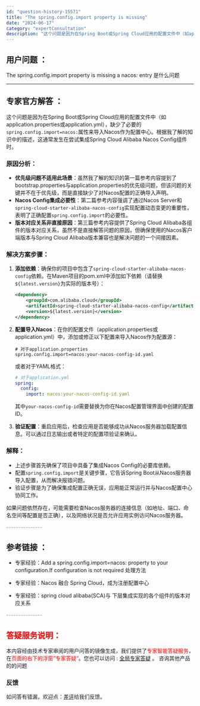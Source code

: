 ```yaml
---
id: "question-history-15571"
title: "The spring.config.import property is missing"
date: "2024-06-17"
category: "expertConsultation"
description: "这个问题是因为在Spring Boot或Spring Cloud应用的配置文件中（如application.properties或application.yml），缺少了必要的`spring.config.import=nacos:`属性来导入Nacos作为配置中心。根据我了解的知识中的描述，这通常"
---
```


## 用户问题 ： 
 The spring.config.import property is missing a nacos: entry 是什么问题  

---------------
## 专家官方解答 ：

这个问题是因为在Spring Boot或Spring Cloud应用的配置文件中（如application.properties或application.yml），缺少了必要的`spring.config.import=nacos:`属性来导入Nacos作为配置中心。根据我了解的知识中的描述，这通常发生在尝试集成Spring Cloud Alibaba Nacos Config组件时。

### 原因分析：
- **优先级问题不适用此场景**：虽然我了解的知识的第一篇参考内容提到了bootstrap.properties与application.properties的优先级问题，但该问题的关键并不在于优先级，而是直接缺少了对Nacos配置的正确导入声明。
- **Nacos Config集成必要性**：第二篇参考内容强调了通过Nacos Server和`spring-cloud-starter-alibaba-nacos-config`实现配置动态变更的重要性，表明了正确配置`spring.config.import`的必要性。
- **版本对应关系非直接原因**：第三篇参考内容提供了Spring Cloud Alibaba各组件的版本对应关系，虽然不是直接解答问题的原因，但确保使用的Nacos客户端版本与Spring Cloud Alibaba版本兼容也是解决问题的一个间接因素。

### 解决方案步骤：
1. **添加依赖**：确保你的项目中包含了`spring-cloud-starter-alibaba-nacos-config`依赖。在Maven项目的pom.xml中添加如下依赖（请替换`${latest.version}`为实际的版本号）：
   ```xml
   <dependency>
       <groupId>com.alibaba.cloud</groupId>
       <artifactId>spring-cloud-starter-alibaba-nacos-config</artifactId>
       <version>${latest.version}</version>
   </dependency>
   ```

2. **配置导入Nacos**：在你的配置文件（application.properties或application.yml）中，添加或修正以下配置来导入Nacos作为配置源：
   ```properties
   # 对于application.properties
   spring.config.import=nacos:your-nacos-config-id.yaml
   ```
   或者对于YAML格式：
   ```yaml
   # 对于application.yml
   spring:
     config:
       import: nacos:your-nacos-config-id.yaml
   ```
   其中`your-nacos-config-id`需要替换为你在Nacos配置管理界面中创建的配置ID。

3. **验证配置**：重启应用后，检查应用是否能够成功从Nacos服务器加载配置信息。可以通过日志输出或者特定的配置项验证来确认。

### 解释：
- 上述步骤首先确保了项目中具备了集成Nacos Config的必要库依赖。
- 配置`spring.config.import`是关键步骤，它告诉Spring Boot从Nacos服务器导入配置，从而解决报错问题。
- 验证步骤是为了确保集成配置正确无误，应用能正常运行并与Nacos配置中心协同工作。

如果问题依然存在，可能需要检查Nacos服务器的连接信息（如地址、端口、命名空间等配置是否正确），以及网络状况是否允许应用实例访问Nacos服务器。


<font color="#949494">---------------</font> 


## 参考链接 ：

* 专家经验：Add a spring.config.import=nacos: property to your configuration.If configuration is not required 处理方法 
 
 * 专家经验：Nacos 融合 Spring Cloud，成为注册配置中心 
 
 * 专家经验：spring cloud alibaba(SCA)与 下层集成实现的各个组件的版本对应关系 


 <font color="#949494">---------------</font> 
 


## <font color="#FF0000">答疑服务说明：</font> 

本内容经由技术专家审阅的用户问答的镜像生成，我们提供了<font color="#FF0000">专家智能答疑服务</font>，在<font color="#FF0000">页面的右下的浮窗”专家答疑“</font>。您也可以访问 : [全局专家答疑](https://answer.opensource.alibaba.com/docs/intro) 。 咨询其他产品的的问题

### 反馈
如问答有错漏，欢迎点：[差评](https://ai.nacos.io/user/feedbackByEnhancerGradePOJOID?enhancerGradePOJOId=15596)给我们反馈。
